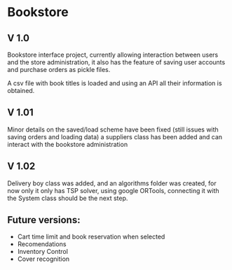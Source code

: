# Bookstore

V 1.0
-

Bookstore interface project, currently allowing interaction between users and the store administration, it also has the feature of saving user accounts and purchase orders as pickle files.

A csv file with book titles is loaded and using an API all their information is obtained.

V 1.01
-

Minor details on the saved/load scheme have been fixed (still issues with saving orders and loading data) a suppliers class has been added and can interact with the bookstore administration

V 1.02
-

Delivery boy class was added, and an algorithms folder was created, for now only it only has TSP solver, using google ORTools, connecting it with the System class should be the next step.

Future versions:
-
- Cart time limit and book reservation when selected
- Recomendations
- Inventory Control
- Cover recognition 

